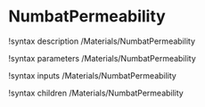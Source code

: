 # NumbatPermeability
!syntax description /Materials/NumbatPermeability

!syntax parameters /Materials/NumbatPermeability

!syntax inputs /Materials/NumbatPermeability

!syntax children /Materials/NumbatPermeability
